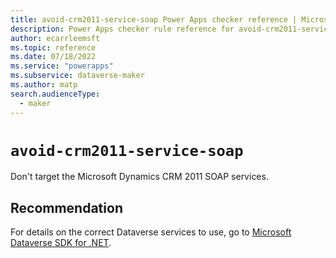 ```yaml
---
title: avoid-crm2011-service-soap Power Apps checker reference | Microsoft Docs
description: Power Apps checker rule reference for avoid-crm2011-service-soap.
author: ecarrleemsft
ms.topic: reference
ms.date: 07/18/2022
ms.service: "powerapps"
ms.subservice: dataverse-maker
ms.author: matp
search.audienceType: 
  - maker
---
```

# `avoid-crm2011-service-soap`

Don't target the Microsoft Dynamics CRM 2011 SOAP services.

## Recommendation

For details on the correct Dataverse services to use, go to [Microsoft Dataverse SDK for .NET](/powerapps/developer/data-platform/org-service/overview). 
